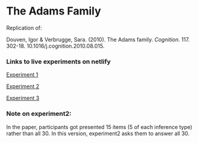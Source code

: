 # The Adams Family

Replication of:

Douven, Igor & Verbrugge, Sara. (2010). The Adams family. _Cognition_. 117. 302-18. 10.1016/j.cognition.2010.08.015. 

### Links to live experiments on netlify

[Experiment 1](https://indicative-conditionals-exp-1.netlify.com)

[Experiment 2](https://indicative-conditionals-exp-2.netlify.com)

[Experiment 3](https://indicative-conditionals-exp-3.netlify.com)

### Note on experiment2:

In the paper, participants got presented 15 items (5 of each inference type) rather than all 30. In this version, experiment2 asks them to answer all 30.